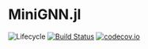 # MiniGNN.jl

![Lifecycle](https://img.shields.io/badge/lifecycle-experimental-orange.svg)<!--
![Lifecycle](https://img.shields.io/badge/lifecycle-maturing-blue.svg)
![Lifecycle](https://img.shields.io/badge/lifecycle-stable-green.svg)
![Lifecycle](https://img.shields.io/badge/lifecycle-retired-orange.svg)
![Lifecycle](https://img.shields.io/badge/lifecycle-archived-red.svg)
![Lifecycle](https://img.shields.io/badge/lifecycle-dormant-blue.svg) -->
[![Build Status](https://travis-ci.com/mlelarge/MiniGNN.jl.svg?branch=master)](https://travis-ci.com/mlelarge/MiniGNN.jl)
[![codecov.io](http://codecov.io/github/mlelarge/MiniGNN.jl/coverage.svg?branch=master)](http://codecov.io/github/mlelarge/MiniGNN.jl?branch=master)
<!--
[![Documentation](https://img.shields.io/badge/docs-stable-blue.svg)](https://mlelarge.github.io/MiniGNN.jl/stable)
[![Documentation](https://img.shields.io/badge/docs-master-blue.svg)](https://mlelarge.github.io/MiniGNN.jl/dev)
-->
